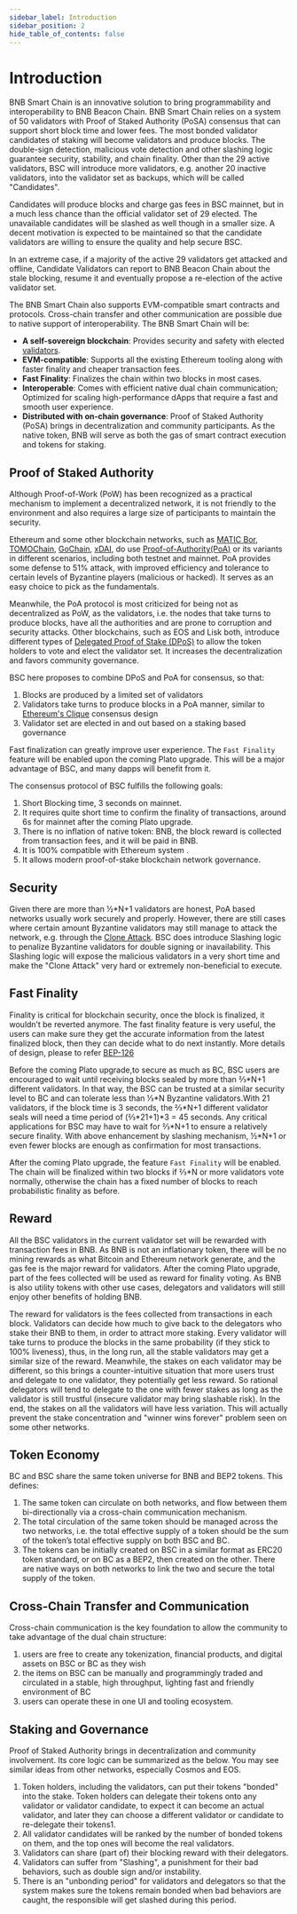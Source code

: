 ```yaml
---
sidebar_label: Introduction 
sidebar_position: 2
hide_table_of_contents: false
---
```


# Introduction

BNB Smart Chain is an innovative solution to bring programmability and interoperability to BNB Beacon Chain. BNB Smart Chain relies on a system of 50 validators with Proof of Staked Authority (PoSA) consensus that can support short block time and lower fees. The most bonded validator candidates of staking will become validators and produce blocks. The double-sign detection, malicious vote detection and other slashing logic guarantee security, stability, and chain finality. 
Other than the 29 active validators, BSC will introduce more validators, e.g. another 20 inactive validators, into the validator set as backups, which will be called "Candidates".

Candidates will produce blocks and charge gas fees in BSC mainnet, but in a much less chance than the official validator set of 29 elected. The unavailable candidates will be slashed as well though in a smaller size. A decent motivation is expected to be maintained so that the candidate validators are willing to ensure the quality and help secure BSC.

In an extreme case, if a majority of the active 29 validators get attacked and offline, Candidate Validators can report to BNB Beacon Chain about the stale blocking, resume it and eventually propose a re-election of the active validator set.

The BNB Smart Chain also supports EVM-compatible smart contracts and protocols. Cross-chain transfer and other communication are possible due to native support of interoperability. The BNB Smart Chain will be:

* **A self-sovereign blockchain**: Provides security and safety with elected [validators](consensus.md).
* **EVM-compatible**: Supports all the existing Ethereum tooling along with faster finality and cheaper transaction fees.
* **Fast Finality**: Finalizes the chain within two blocks in most cases.
* **Interoperable**: Comes with efficient native dual chain communication; Optimized for scaling high-performance dApps that require a fast and smooth user experience.
* **Distributed with on-chain governance**: Proof of Staked Authority (PoSA) brings in decentralization and community participants. As the native token, BNB will serve as both the gas of smart contract execution and tokens for staking.

## Proof of Staked Authority
Although Proof-of-Work (PoW) has been recognized as a practical mechanism to implement a decentralized network, it is not friendly to the environment and also requires a large size of participants to maintain the security.

Ethereum and some other blockchain networks, such as [MATIC Bor](https://github.com/maticnetwork/bor), [TOMOChain](https://tomochain.com/), [GoChain](https://gochain.io/), [xDAI](https://xdai.io/), do use [Proof-of-Authority(PoA)](https://en.wikipedia.org/wiki/Proof_of_authority) or its variants in different scenarios, including both testnet and mainnet. PoA provides some defense to 51% attack, with improved efficiency and tolerance to certain levels of Byzantine players (malicious or hacked). It serves as an easy choice to pick as the fundamentals.

Meanwhile, the PoA protocol is most criticized for being not as decentralized as PoW, as the validators, i.e. the nodes that take turns to produce blocks, have all the authorities and are prone to corruption and security attacks. Other blockchains, such as EOS and Lisk both, introduce different types of [Delegated Proof of Stake (DPoS)](https://en.bitcoinwiki.org/wiki/DPoS) to allow the token holders to vote and elect the validator set. It increases the decentralization and favors community governance.

BSC here proposes to combine DPoS and PoA for consensus, so that:

1. Blocks are produced by a limited set of validators
2. Validators take turns to produce blocks in a PoA manner, similar to [Ethereum's Clique](https://eips.ethereum.org/EIPS/eip-225) consensus design
3. Validator set are elected in and out based on a staking based governance

Fast finalization can greatly improve user experience. The `Fast Finality` feature will be enabled upon the coming Plato upgrade. This will be a major advantage of BSC, and many dapps will benefit from it.

The consensus protocol of BSC fulfills the following goals:

1. Short Blocking time, 3 seconds on mainnet.
2. It requires quite short time to confirm the finality of transactions, around 6s for mainnet after the coming Plato upgrade.
3. There is no inflation of native token: BNB, the block reward is collected from transaction fees, and it will be paid in BNB.
4. It is 100% compatible with Ethereum system .
5. It allows modern proof-of-stake blockchain network governance.

## Security
Given there are more than ½\*N+1 validators are honest, PoA based networks usually work securely and properly. However, there are still cases where certain amount Byzantine validators may still manage to attack the network, e.g. through the [Clone Attack](https://arxiv.org/pdf/1902.10244.pdf). BSC does introduce Slashing logic to penalize Byzantine validators for double signing or inavailability. This Slashing logic will expose the malicious validators in a very short time and make the "Clone Attack" very hard or extremely non-beneficial to execute.

## Fast Finality
Finality is critical for blockchain security, once the block is finalized, it wouldn’t be reverted anymore. The fast finality feature is very useful, the users can make sure they get the accurate information from the latest finalized block, then they can decide what to do next instantly. More details of design, please to refer [BEP-126](https://github.com/bnb-chain/BEPs/blob/master/BEP126.md)

Before the coming Plato upgrade,to secure as much as BC, BSC users are encouraged to wait until receiving blocks sealed by more than ⅔*N+1 different validators. In that way, the BSC can be trusted at a similar security level to BC and can tolerate less than ⅓\*N Byzantine validators.With 21 validators, if the block time is 3 seconds, the ⅔\*N+1 different validator seals will need a time period of (⅔\*21+1)\*3 = 45 seconds. Any critical applications for BSC may have to wait for ⅔\*N+1 to ensure a relatively secure finality. With above enhancement by slashing mechanism, ½\*N+1 or even fewer blocks are enough as confirmation for most transactions.

After the coming Plato upgrade, the feature `Fast Finality` will be enabled. The chain will be finalized within two blocks if ⅔*N or more validators vote normally, otherwise the chain has a fixed number of blocks to reach probabilistic finality as before.

## Reward
All the BSC validators in the current validator set will be rewarded with transaction fees in BNB. As BNB is not an inflationary token, there will be no mining rewards as what Bitcoin and Ethereum network generate, and the gas fee is the major reward for validators. After the coming Plato upgrade, part of the fees collected will be used as reward for finality voting. As BNB is also utility tokens with other use cases, delegators and validators will still enjoy other benefits of holding BNB.

The reward for validators is the fees collected from transactions in each block. Validators can decide how much to give back to the delegators who stake their BNB to them, in order to attract more staking. Every validator will take turns to produce the blocks in the same probability (if they stick to 100% liveness), thus, in the long run, all the stable validators may get a similar size of the reward. Meanwhile, the stakes on each validator may be different, so this brings a counter-intuitive situation that more users trust and delegate to one validator, they potentially get less reward. So rational delegators will tend to delegate to the one with fewer stakes as long as the validator is still trustful (insecure validator may bring slashable risk). In the end, the stakes on all the validators will have less variation. This will actually prevent the stake concentration and "winner wins forever" problem seen on some other networks.

## Token Economy
BC and BSC share the same token universe for BNB and BEP2 tokens. This defines:

1. The same token can circulate on both networks, and flow between them bi-directionally via a cross-chain communication mechanism.
2. The total circulation of the same token should be managed across the two networks, i.e. the total effective supply of a token should be the sum of the token’s total effective supply on both BSC and BC.
3. The tokens can be initially created on BSC in a similar format as ERC20 token standard, or on BC as a BEP2, then created on the other. There are native ways on both networks to link the two and secure the total supply of the token.

## Cross-Chain Transfer and Communication
Cross-chain communication is the key foundation to allow the community to take advantage of the dual chain structure:

1. users are free to create any tokenization, financial products, and digital assets on BSC or BC as they wish
2. the items on BSC can be manually and programmingly traded and circulated in a stable, high throughput, lighting fast and friendly environment of BC
3. users can operate these in one UI and tooling ecosystem.

## Staking and Governance
Proof of Staked Authority brings in decentralization and community involvement. Its core logic can be summarized as the below. You may see similar ideas from other networks, especially Cosmos and EOS.

1. Token holders, including the validators, can put their tokens "bonded" into the stake. Token holders can delegate their tokens onto any validator or validator candidate, to expect it can become an actual validator, and later they can choose a different validator or candidate to re-delegate their tokens1.
2. All validator candidates will be ranked by the number of bonded tokens on them, and the top ones will become the real validators.
3. Validators can share (part of) their blocking reward with their delegators.
4. Validators can suffer from "Slashing", a punishment for their bad behaviors, such as double sign and/or instability.
5. There is an "unbonding period" for validators and delegators so that the system makes sure the tokens remain bonded when bad behaviors are caught, the responsible will get slashed during this period.

